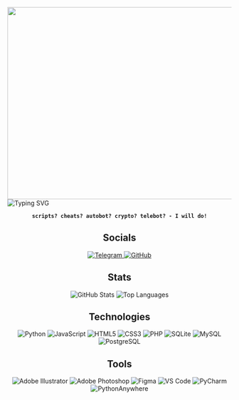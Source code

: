 <br clear="both">

<div align="center">
  <img height="432" width="768" src="https://user-images.githubusercontent.com/74038190/225813708-98b745f2-7d22-48cf-9150-083f1b00d6c9.gif"  />
</div>

<img src="https://readme-typing-svg.demolab.com?font=Arial+Code&size=55&pause=500&color=7b68ee&center=true&random=false&width=1000&height=100&lines=--+kwolex+--&duration=3500" alt="Typing SVG" />

<div align="center">

**`scripts? cheats? autobot? crypto? telebot? - I will do!`**
</div>

<h2 align="center">Socials</h2>

<div align="center">
  <a href="https://t.me/kwolexdev" target="_blank">
  <img src="https://img.shields.io/badge/Telegram-2CA5E0?style=for-the-badge&logo=telegram&logoColor=white" alt="Telegram"/>
  </a>
  <a href="https://github.com/kwolex" target="_blank">
  <img src="https://img.shields.io/badge/github-%23121011.svg?style=for-the-badge&logo=github&logoColor=white" alt="GitHub"/>
  </a>
</div>

<h2 align="center">Stats</h2>
<div align="center">

<img src="https://github-readme-stats.vercel.app/api?username=kwolex&show_icons=true&theme=dark&hide_border=true&hide_title=true" alt="GitHub Stats"/>
<img src="https://github-readme-stats.vercel.app/api/top-langs/?username=kwolex&layout=compact&theme=dark&hide_border=true&hide_title=true" alt="Top Languages"/>

</div>

<h2 align="center">Technologies</h2>

<div align="center">

<img src="https://img.shields.io/badge/python-3670A0?style=for-the-badge&logo=python&logoColor=ffdd54" alt="Python"/>
<img src="https://img.shields.io/badge/javascript-%23323330.svg?style=for-the-badge&logo=javascript&logoColor=%23F7DF1E" alt="JavaScript"/>
<img src="https://img.shields.io/badge/html5-%23E34F26.svg?style=for-the-badge&logo=html5&logoColor=white" alt="HTML5"/>
<img src="https://img.shields.io/badge/css3-%231572B6.svg?style=for-the-badge&logo=css3&logoColor=white" alt="CSS3"/>
<img src="https://img.shields.io/badge/php-%23777BB4.svg?style=for-the-badge&logo=php&logoColor=white" alt="PHP"/>

<img src="https://img.shields.io/badge/sqlite-%2307405e.svg?style=for-the-badge&logo=sqlite&logoColor=white" alt="SQLite"/>
<img src="https://img.shields.io/badge/mysql-4479A1.svg?style=for-the-badge&logo=mysql&logoColor=white" alt="MySQL"/>
<img src="https://img.shields.io/badge/postgres-%23316192.svg?style=for-the-badge&logo=postgresql&logoColor=white" alt="PostgreSQL"/>

</div>

<h2 align="center">Tools</h2>

<div align="center">

<img src="https://img.shields.io/badge/adobe%20illustrator-%23FF9A00.svg?style=for-the-badge&logo=adobe%20illustrator&logoColor=white" alt="Adobe Illustrator"/>
<img src="https://img.shields.io/badge/adobe%20photoshop-%2331A8FF.svg?style=for-the-badge&logo=adobe%20photoshop&logoColor=white" alt="Adobe Photoshop"/>
<img src="https://img.shields.io/badge/figma-%23F24E1E.svg?style=for-the-badge&logo=figma&logoColor=white" alt="Figma"/>

<img src="https://img.shields.io/badge/Visual%20Studio%20Code-0078d7.svg?style=for-the-badge&logo=visual-studio-code&logoColor=white" alt="VS Code"/>
<img src="https://img.shields.io/badge/pycharm-143?style=for-the-badge&logo=pycharm&logoColor=black&color=black&labelColor=green" alt="PyCharm"/>
<img src="https://img.shields.io/badge/pythonanywhere-%232F9FD7.svg?style=for-the-badge&logo=pythonanywhere&logoColor=151515" alt="PythonAnywhere"/>

</div>
